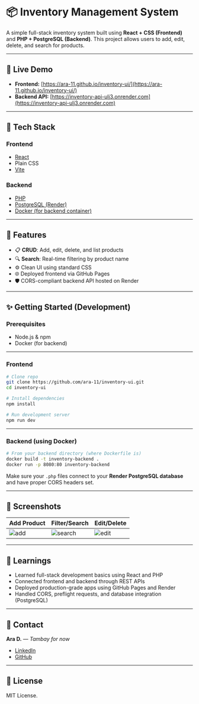 # 📦 Inventory Management System

A simple full-stack inventory system built using **React + CSS (Frontend)** and **PHP + PostgreSQL (Backend)**. This project allows users to add, edit, delete, and search for products.

---

## 🔗 Live Demo

* **Frontend:** [https://ara-11.github.io/inventory-ui/](https://ara-11.github.io/inventory-ui/)
* **Backend API:** [https://inventory-api-ulj3.onrender.com](https://inventory-api-ulj3.onrender.com)

---

## 💠 Tech Stack

### Frontend

* [React](https://reactjs.org/)
* Plain CSS
* [Vite](https://vitejs.dev/)

### Backend

* [PHP](https://www.php.net/)
* [PostgreSQL (Render)](https://render.com/docs/databases#postgresql)
* [Docker (for backend container)](https://www.docker.com/)

---

## 📁 Features

* 📋 **CRUD**: Add, edit, delete, and list products
* 🔍 **Search**: Real-time filtering by product name
* ⚙️ Clean UI using standard CSS
* 🌐 Deployed frontend via GitHub Pages
* 🛡️ CORS-compliant backend API hosted on Render

---

## ✨ Getting Started (Development)

### Prerequisites

* Node.js & npm
* Docker (for backend)

---

### Frontend

```bash
# Clone repo
git clone https://github.com/ara-11/inventory-ui.git
cd inventory-ui

# Install dependencies
npm install

# Run development server
npm run dev
```

---

### Backend (using Docker)

```bash
# From your backend directory (where Dockerfile is)
docker build -t inventory-backend .
docker run -p 8080:80 inventory-backend
```

Make sure your `.php` files connect to your **Render PostgreSQL database** and have proper CORS headers set.

---

## 📸 Screenshots

| Add Product                             | Filter/Search                              | Edit/Delete                              |
| --------------------------------------- | ------------------------------------------ | ---------------------------------------- |
| ![add](https://imgur.com/a/vt0jS9y.png) | ![search](https://imgur.com/a/vt0jS9y.png) | ![edit](https://imgur.com/a/vt0jS9y.png) |

---

## 🧠 Learnings

* Learned full-stack development basics using React and PHP
* Connected frontend and backend through REST APIs
* Deployed production-grade apps using GitHub Pages and Render
* Handled CORS, preflight requests, and database integration (PostgreSQL)

---

## 📢 Contact

**Ara D.** — *Tambay for now*
* [LinkedIn](https://www.linkedin.com/in/ara-mae-duco)
* [GitHub](https://github.com/ara-11)

---

## 📄 License

MIT License.
